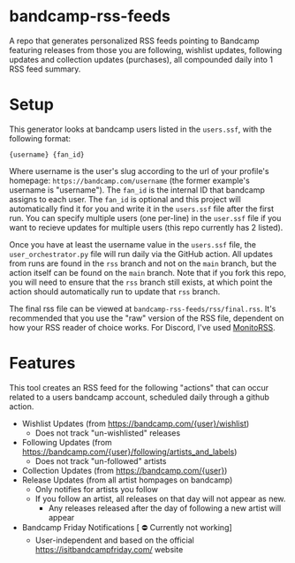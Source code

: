 # bandcamp-rss-feeds
A repo that generates personalized RSS feeds pointing to Bandcamp featuring releases from those you are following, wishlist updates, following updates and collection updates (purchases), all compounded daily into 1 RSS feed summary.

# Setup
This generator looks at bandcamp users listed in the `users.ssf`, with the following format:

```
{username} {fan_id}
```

Where username is the user's slug according to the url of your profile's homepage: `https://bandcamp.com/username` (the former example's username is "username"). The `fan_id` is the internal ID that bandcamp assigns to each user. The `fan_id` is optional and this project will automatically find it for you and write it in the `users.ssf` file after the first run. You can specify multiple users (one per-line) in the `user.ssf` file if you want to recieve updates for multiple users (this repo currently has 2 listed).

Once you have at least the username value in the `users.ssf` file, the `user_orchestrator.py` file will run daily via the GitHub action. All updates from runs are found in the `rss` branch and not on the `main` branch, but the action itself can be found on the `main` branch. Note that if you fork this repo, you will need to ensure that the `rss` branch still exists, at which point the action should automatically run to update that `rss` branch.

The final rss file can be viewed at `bandcamp-rss-feeds/rss/final.rss`. It's recommended that you use the "raw" version of the RSS file, dependent on how your RSS reader of choice works. For Discord, I've used [MonitoRSS](https://github.com/synzen/monitorss).

# Features
This tool creates an RSS feed for the following "actions" that can occur related to a users bandcamp account, scheduled daily through a github action.
- Wishlist Updates (from https://bandcamp.com/{user}/wishlist)
  - Does not track "un-wishlisted" releases
- Following Updates (from https://bandcamp.com/{user}/following/artists_and_labels)
  - Does not track "un-followed" artists
- Collection Updates (from https://bandcamp.com/{user})
- Release Updates (from all artist hompages on bandcamp)
  - Only notifies for artists you follow
  - If you follow an artist, all releases on that day will not appear as new.
    - Any releases released after the day of following a new artist will appear
-  Bandcamp Friday Notifications [ :no_entry: Currently not working]
   - User-independent and based on the official https://isitbandcampfriday.com/ website
